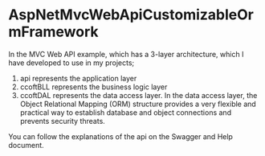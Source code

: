 # AspNetMvcWebApiCustomizableOrmFramework
In the MVC Web API example, which has a 3-layer architecture, which I have developed to use in my projects;
1) api represents the application layer
2) ccoftBLL represents the business logic layer
3) ccoftDAL represents the data access layer. 
In the data access layer, the Object Relational Mapping (ORM) structure provides a very flexible and practical way to establish database and object connections and prevents security threats.

You can follow the explanations of the api on the Swagger and Help document.
